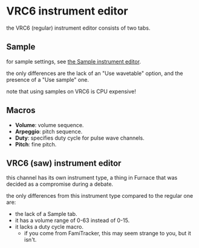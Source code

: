 # VRC6 instrument editor

the VRC6 (regular) instrument editor consists of two tabs.

## Sample

for sample settings, see [the Sample instrument editor](sample.md).

the only differences are the lack of an "Use wavetable" option, and the presence of a "Use sample" one.

note that using samples on VRC6 is CPU expensive!

## Macros

- **Volume**: volume sequence.
- **Arpeggio**: pitch sequence.
- **Duty**: specifies duty cycle for pulse wave channels.
- **Pitch**: fine pitch.

## VRC6 (saw) instrument editor

this channel has its own instrument type, a thing in Furnace that was decided as a compromise during a debate.

the only differences from this instrument type compared to the regular one are:
- the lack of a Sample tab.
- it has a volume range of 0-63 instead of 0-15.
- it lacks a duty cycle macro.
  - if you come from FamiTracker, this may seem strange to you, but it isn't.
